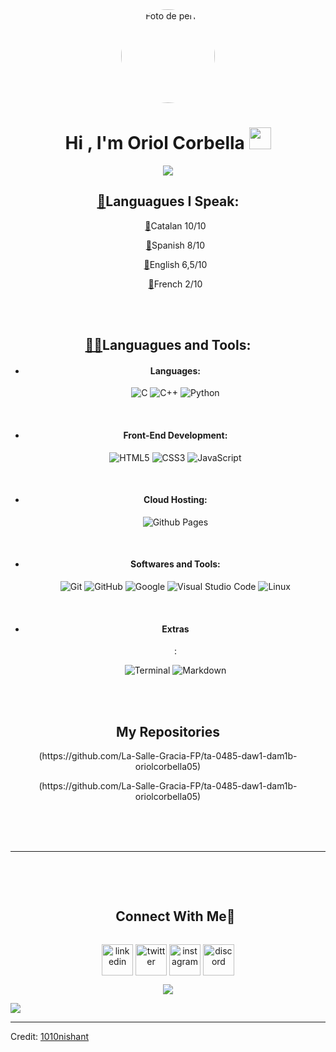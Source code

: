 <div align="center">
  <img src="https://www.excelsior.com.mx/media/pictures/2024/11/21/3216015.jpg" alt="Foto de perfil" width="150px" style="border-radius: 50%;">


<h1 align="center"><b>Hi , I'm Oriol Corbella </b><img src="https://media.giphy.com/media/hvRJCLFzcasrR4ia7z/giphy.gif" width="35"></h1>

<p align="center">
  <a href="https://github.com/DenverCoder1/readme-typing-svg"><img src="https://readme-typing-svg.herokuapp.com?font=Time+New+Roman&color=cyan&size=25&center=true&vCenter=true&width=600&height=100&lines=DAW+Student"></a>
</p>
<h2 align="center"><a href='https://emojitool.com/open-book'>📖</a>Languagues I Speak: </h2>

<div align="center">
    <ul><a href='https://emojitool.com/green-book'>📗</a>Catalan 10/10</ul>
    <ul><a href='https://emojitool.com/green-book'>📗</a>Spanish 8/10</ul>
    <ul><a href='https://emojitool.com/orange-book'>📙</a>English 6,5/10 </ul>
    <ul><a href='https://emojitool.com/closed-book'>📕</a>French 2/10 </ul>
</div>   

<br><br>

<h2 align="center"><a href='https://emojitool.com/male-technologist'>👨‍💻</a>Languagues and Tools: </h2>

- <h4>Languages:</h4>
    
    ![C](https://img.shields.io/badge/C%20-%232370ED.svg?style=for-the-badge&logo=c&logoColor=white)
    ![C++](https://img.shields.io/badge/C++%20-%2300599C.svg?style=for-the-badge&logo=c%2B%2B&logoColor=white)
    ![Python](https://img.shields.io/badge/Python%20-%2314354C.svg?style=for-the-badge&logo=python&logoColor=white)

<br>   
    
- <h4>Front-End Development:</h4>

   ![HTML5](https://img.shields.io/badge/HTML5%20-%23E34F26.svg?style=for-the-badge&logo=html5&logoColor=white)
   ![CSS3](https://img.shields.io/badge/CSS%20-%231572B6.svg?style=for-the-badge&logo=css3&logoColor=white)
   ![JavaScript](https://img.shields.io/badge/JavaScript%20-%23F7DF1E.svg?style=for-the-badge&logo=javascript&logoColor=black)

<br>

- <h4>Cloud Hosting:</h4>

    ![Github Pages](https://img.shields.io/badge/GitHub%20Pages-%23327FC7.svg?style=for-the-badge&logo=github&logoColor=white)
    
<br>

- <h4>Softwares and Tools:</h4>

    ![Git](https://img.shields.io/badge/git-%23F05033.svg?style=for-the-badge&logo=git&logoColor=white)
    ![GitHub](https://img.shields.io/badge/github-%23121011.svg?style=for-the-badge&logo=github&logoColor=white)
    ![Google](https://img.shields.io/badge/google-%234285F4.svg?style=for-the-badge&logo=google&logoColor=white)
    ![Visual Studio Code](https://img.shields.io/badge/Visual%20Studio%20Code-0078d7.svg?style=for-the-badge&logo=visual-studio-code&logoColor=white)
    ![Linux](https://img.shields.io/badge/Linux-FCC624?style=for-the-badge&logo=linux&logoColor=black) 

<br>

- <h4>Extras</h4>:

    ![Terminal](https://img.shields.io/badge/Terminal-%23054020?style=for-the-badge&logo=gnu-bash&logoColor=white)
    ![Markdown](https://img.shields.io/badge/markdown-%23000000.svg?style=for-the-badge&logo=markdown&logoColor=white)   
</div>
<br>
<br>
<div align="center">
<h2>My Repositories</h2
<p>
  (https://github.com/La-Salle-Gracia-FP/ta-0485-daw1-dam1b-oriolcorbella05)  
</p>
<p>
    (https://github.com/La-Salle-Gracia-FP/ta-0485-daw1-dam1b-oriolcorbella05)
</p>
</div>   
<br>
<br>
<br>

-----

<br>
<br>
<div id="user-content-toc">
  <ul align="center">
    <summary><h2 style="display: inline-block">Connect With Me🤝</h2></summary>
  </ul>
</div>

<!--icons and links-->
<p align="center">
<a href="https://www.linkedin.com/in/oriol-corbella-313584267/" target="blank"><img align="center" src="https://user-images.githubusercontent.com/88904952/234979284-68c11d7f-1acc-4f0c-ac78-044e1037d7b0.png" alt="linkedin" height="50" width="50" /></a>
<a href="https://x.com/OriolCorbella_" target="blank"><img align="center" src="https://user-images.githubusercontent.com/88904952/234980676-61bfb021-ecc8-48f7-88e6-34c1b06c4a58.png" alt="twitter" height="50" width="50" /></a> 
<a href="https://www.instagram.com/urii_corbellaa/?hl=es" target="blank"><img align="center" src="https://user-images.githubusercontent.com/88904952/234981169-2dd1e58f-4b7e-468c-8213-034ba62156c3.png" alt="instagram" height="50" width="50" /></a>
<a href="https://discordapp.com/users/792834050166751283" target="blank"><img align="center" src="https://user-images.githubusercontent.com/88904952/234982627-019fd336-6248-453c-9b05-97c13fd1d207.png" alt="discord" height="50" width="50" /></a>
  
</p>


<!--profile visit count-->
<div align="center">
  
[![](https://visitcount.itsvg.in/api?id=1010nishant&icon=3&color=6)](https://visitcount.itsvg.in)
  
</div>


<!--horizontal divider(gradiant)-->
<img src="https://user-images.githubusercontent.com/73097560/115834477-dbab4500-a447-11eb-908a-139a6edaec5c.gif">

----------------------------------------------------------------------
Credit: [1010nishant](https://github.com/1010nishant)
